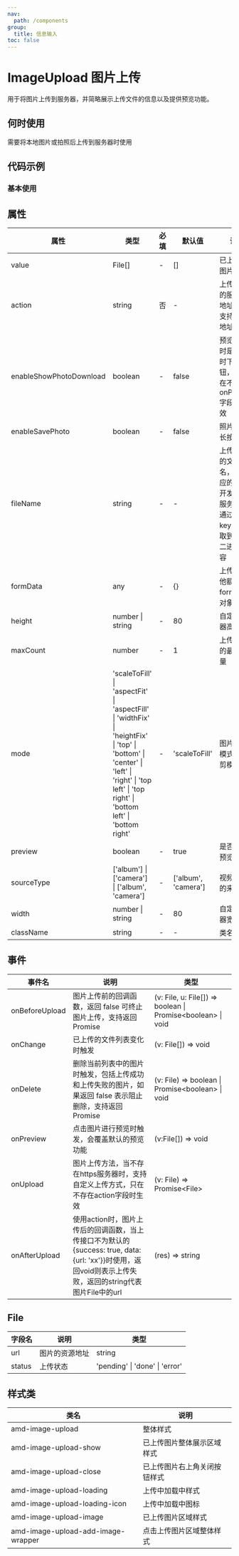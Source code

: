 ```yaml
---
nav:
  path: /components
group:
  title: 信息输入
toc: false
---
```


# ImageUpload 图片上传

用于将图片上传到服务器，并简略展示上传文件的信息以及提供预览功能。

## 何时使用

需要将本地图片或拍照后上传到服务器时使用

## 代码示例
### 基本使用

<code src='../../demo/pages/ImageUpload'></code>

## 属性 

| 属性 | 类型 | 必填 | 默认值 | 说明 |
| -----|-----|-----|-----|----- |
| value | File[] | - | [] | 已上传的图片列表 |
| action | string | 否 | - | 上传图片的服务器地址，只支持https地址 |
| enableShowPhotoDownload | boolean | - | false | 预览图片时是否暂时下载按钮，只有在不存在onPreview字段时生效 |
| enableSavePhoto | boolean | - | false | 照片支持长按下载 |
| fileName | string | - | - | 上传图片的文件名，即对应的 key，开发者在服务器端通过这个 key 可以获取到图片二进制内容 |
| formData | any | - | {} | 上传时其他额外的 form 数据对象。 |
| height | number &verbar; string | - | 80 | 自定义容器高度 |
| maxCount | number | - | 1 | 上传图片的最大数量 |
| mode | 'scaleToFill' &verbar; 'aspectFit' &verbar; 'aspectFill' &verbar; 'widthFix' &verbar; 'heightFix' &verbar; 'top' &verbar; 'bottom' &verbar; 'center' &verbar; 'left' &verbar; 'right' &verbar; 'top left' &verbar; 'top right' &verbar; 'bottom left' &verbar; 'bottom right' | - | 'scaleToFill' | 图片缩放模式和裁剪模式 |
| preview | boolean | - | true | 是否支持预览 |
| sourceType | ['album'] &verbar; ['camera'] &verbar; ['album', 'camera'] | - | ['album', 'camera'] | 视频选择的来源 |
| width | number &verbar; string | - | 80 | 自定义容器宽度 |
| className | string | - | - | 类名 |

## 事件 


| 事件名 | 说明 | 类型 |
| -----|-----|----- |
| onBeforeUpload | 图片上传前的回调函数，返回 false 可终止图片上传，支持返回 Promise | (v: File, u: File[]) => boolean &verbar; Promise\<boolean\> &verbar; void |
| onChange | 已上传的文件列表变化时触发 | (v: File[]) => void |
| onDelete | 删除当前列表中的图片时触发，包括上传成功和上传失败的图片，如果返回 false 表示阻止删除，支持返回 Promise | (v: File) => boolean &verbar; Promise\<boolean\> &verbar; void |
| onPreview | 点击图片进行预览时触发，会覆盖默认的预览功能 | (v:File[]) => void |
| onUpload | 图片上传方法，当不存在https服务器时，支持自定义上传方式，只在不存在action字段时生效 | (v: File) => Promise\<File\> |
| onAfterUpload | 使用action时，图片上传后的回调函数，当上传接口不为默认的{success: true, data: {url: 'xx'}}时使用，返回void则表示上传失败，返回的string代表图片File中的url | (res) => string |

## File

| 字段名 | 说明 | 类型 |
| -----|-----|----- |
| url | 图片的资源地址 | string |
| status | 上传状态 | 'pending' \| 'done' \| 'error' |

## 样式类 

| 类名 | 说明 |
| -----|----- |
| amd-image-upload | 整体样式 |
| amd-image-upload-show | 已上传图片整体展示区域样式 |
| amd-image-upload-close | 已上传图片右上角关闭按钮样式 |
| amd-image-upload-loading | 上传中加载中样式 |
| amd-image-upload-loading-icon | 上传中加载中图标 |
| amd-image-upload-image | 已上传图片区域样式 |
| amd-image-upload-add-image-wrapper | 点击上传图片区域整体样式 |
